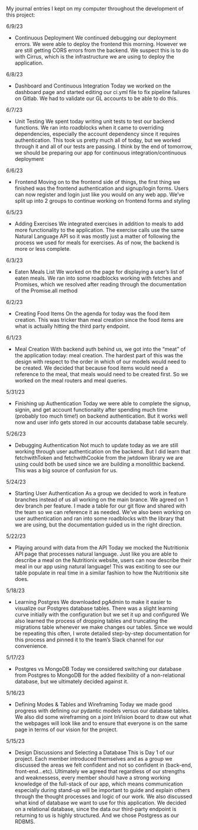My journal entries I kept on my computer throughout the development of this project:

6/9/23
* Continuous Deployment
We continued debugging our deployment errors. We were able to deploy the frontend this morning. However we are still getting CORS errors from the backend. We suspect this is to do with Cirrus, which is the infrastructure we are using to deploy the application.

6/8/23
* Dashboard and Continuous Integration
Today we worked on the dashboard page and started editing our ci.yml file to fix pipeline failures on Gitlab. We had to validate our GL accounts to be able to do this.

6/7/23
* Unit Testing
We spent today writing unit tests to test our backend functions. We ran into roadblocks when it came to overriding dependencies, especially the account dependency since it requires authentication. This took us pretty much all of today, but we worked through it and all of our tests are passing. I think by the end of tomorrow, we should be preparing our app for continuous integration/continuous deployment

6/6/23
* Frontend
Moving on to the frontend side of things, the first thing we finished was the frontend authentication and signup/login forms. Users can now register and login just like you would on any web app. We’ve split up into 2 groups to continue working on frontend forms and styling

6/5/23
* Adding Exercises
We integrated exercises in addition to meals to add more functionality to the application. The exercise calls use the same Natural Language API so it was mostly just a matter of following the process we used for meals for exercises. As of now, the backend is more or less complete.

6/3/23
* Eaten Meals List
We worked on the page for displaying a user’s list of eaten meals. We ran into some roadblocks working with fetches and Promises, which we resolved after reading through the documentation of the Promise.all method

6/2/23
* Creating Food Items
On the agenda for today was the food item creation. This was tricker than meal creation since the food items are what is actually hitting the third party endpoint.

6/1/23
* Meal Creation
With backend auth behind us, we got into the “meat” of the application today: meal creation. The hardest part of this was the design with respect to the order in which of our models would need to be created. We decided that because food items would need a reference to the meal, that meals would need to be created first. So we worked on the meal routers and meal queries.

5/31/23
* Finishing up Authentication
Today we were able to complete the signup, signin, and get account functionality after spending much time (probably too much time!) on backend authentication. But it works well now and user info gets stored in our accounts database table securely.

5/26/23
* Debugging Authentication
Not much to update today as we are still working through user authentication on the backend. But I did learn  that fetchwithToken and fetchwithCookie from the jwtdown library we are using could both be used since we are building a monolithic backend. This was a big source of confusion for us.

5/24/23
* Starting User Authentication
As a group we decided to work in feature branches instead of us all working on the main brance. We agreed on 1 dev branch per feature. I made a table for our git flow and shared with the team so we can reference it as needed. We’ve also been working on user authentication and ran into some roadblocks with the library that we are using, but the documentation guided us in the right direction.

5/22/23
* Playing around with data from the API
Today we mocked the Nutritionix API page that processes natural language. Just like you are able to describe a meal on the Nutritionix website, users can now describe their meal in our app using natural language! This was exciting to see our table populate in real time in a similar fashion to how the Nutritionix site does.

5/18/23
* Learning Postgres
We downloaded pgAdmin to make it easier to visualize our Postgres database tables. There was a slight learning curve initially with the configuration but we set it up and configured  We also learned the process of dropping tables and truncating the migrations table whenever we make changes our tables. Since we would be repeating this often, I wrote detailed step-by-step documentation for this process and pinned it to the team’s Slack channel for our convenience.

5/17/23
* Postgres vs MongoDB
Today we considered switching our database from Postgres to MongoDB for the added flexibility of a non-relational database, but we ultimately decided against it.

5/16/23
* Defining Modes & Tables and Wireframing
Today we made good progress with defining our pydantic models versus our database tables. We also did some wireframing on a joint InVision board to draw out what the webpages will look like and to ensure that everyone is on the same page in terms of our vision for the project.

5/15/23
* Design Discussions and Selecting a Database
This is Day 1 of our project. Each member introduced themselves and as a group we discussed the areas we felt confident and not so confident in (back-end, front-end…etc). Ultimately we agreed that regardless of our strengths and weaknessess, every member should have a strong working knowledge of the full-stack of our app, which means communication especially during stand-up will be important to guide and explain others through the thought processes and logic of our work. We also discussed what kind of database we want to use for this application. We decided on a relational database, since the data our third-party endpoint is returning to us is highly structured. And we chose Postgress as our RDBMS.
